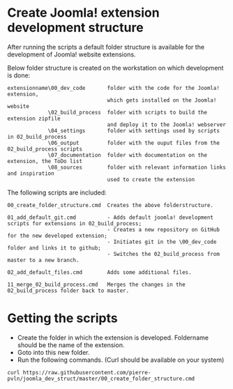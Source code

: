 # Create Joomla! extension development structure
After running the scripts a default folder structure is available for the development of Joomla! website extensions.

Below folder structure is created on the workstation on which development is done:
```
extensionname\00_dev_code       folder with the code for the Joomla! extension, 
                                which gets installed on the Joomla! website
             \02_build_process  folder with scripts to build the extension zipfile
                                and deploy it to the Joomla! webserver
             \04_settings       folder with settings used by scripts in 02_build_process
             \06_output         folder with the ouput files from the 02_build_process scripts
             \07_documentation  folder with documentation on the extension, the ToDo list
             \08_sources        folder with relevant information links and inspiration
                                used to create the extension
```
The following scripts are included:
```
00_create_folder_structure.cmd  Creates the above folderstructure.
```
``` 
01_add_default_git.cmd          - Adds default joomla! development scripts for extensions in 02_build_process;
                                - Creates a new repository on GitHub for the new developed extension;
                                - Initiates git in the \00_dev_code folder and links it to github;  
                                - Switches the 02_build_process from master to a new branch.
```
``` 
02_add_default_files.cmd        Adds some additional files.
```
``` 
11_merge_02_build_process.cmd   Merges the changes in the 02_build_process folder back to master.
```
# Getting the scripts
- Create the folder in which the extension is developed. Foldername should be the name of the extension.
- Goto into this new folder.
- Run the following commands. (Curl should be available on your system)
```
curl https://raw.githubusercontent.com/pierre-pvln/joomla_dev_struct/master/00_create_folder_structure.cmd
```
